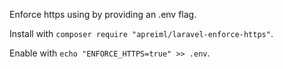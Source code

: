 Enforce https using by providing an .env flag.

Install with `composer require "apreiml/laravel-enforce-https"`.

Enable with `echo "ENFORCE_HTTPS=true" >> .env`.
